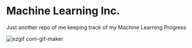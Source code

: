 # Machine Learning Inc.
Just another repo of me keeping track of my Machine Learning Progress 

![ezgif com-gif-maker](https://user-images.githubusercontent.com/73244900/149657698-38d3a0c8-80ab-474c-be93-3afd18932b1e.gif)




